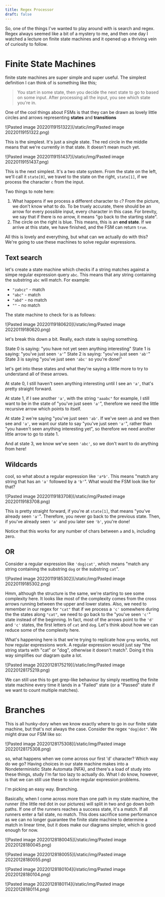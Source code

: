 ```yaml
---
title: Regex Processor
draft: false
---
```

So, one of the things I've wanted to play around with is search and regex. Regex always seemed like a bit of a mystery to me, and then one day I watched a lecture on finite state machines and it opened up a thriving vein of curiosity to follow.

# Finite State Machines
finite state machines are super simple and super useful. The simplest definition I can think of is something like this;

> You start in some state, then you decide the next state to go to based on some input. After processing all the input, you see which state you're in. 

One of the cool things about FSMs is that they can be drawn as lovely little circles and arrows representing **states** and **transitions**

![Pasted image 20220119151322](/static/img/Pasted image 20220119151322.png)

This is the simplest. It's just a single state. The red circle in the middle means that we're currently in that state. It doesn't mean much yet.

![Pasted image 20220119151437](/static/img/Pasted image 20220119151437.png)

This is the next simplest. It's a two state system. From the state on the left, we'll call it `state[0]`, we travel to the state on the right, `state[1]`, if we process the character `c` from the input.

Two things to note here:
1. What happens if we process a different character to `c`? From the picture, we don't know what to do. To be truely accurate, there should be an arrow for every possible input, every character in this case. For brevity, we say that if there is no arrow, it means "go back to the starting state".
2. The circle on the right is blue. This means, this is an **end state**. If we arrive at this state, we have finished, and the FSM can return `true`.

All this is lovely and everything, but what can we actually do with this? We're going to use these machines to solve regular expressions.

## Text search

let's create a state machine which checks if a string matches against a simpe regular expression query `abc`. This means that any string containing the substring `abc` will match. For example: 
- `"zabcz"` - match
- `"abc"` - match
- `"abd"` - no match
- `""` - no match

The state machine to check for is as follows:

![Pasted image 20220119180620](/static/img/Pasted image 20220119180620.png)


let's break this down a bit. Really, each state is saying something.

State 0 is saying: "you have not yet seen anything interesting"
State 1 is saying: "you've just seen `'a'`"
State 2 is saying: "you've just seen `'ab'`"
State 3 is saying "you've just seen `'abc'` so you're done!"

let's get into these states and what they're saying a little more to try to understand all of these arrows.

At state 0, I still haven't seen anything interesting until I see an `'a'`, that's pretty straight forward.

At state 1, if I see another `'a'`, with the string `"aaabc"` for example, I still want to be in the state of "you've just seen `'a'`", therefore we need the little recursive arrow which points to itself.

At state 2 we're saying "you've just seen `'ab'`. If we've seen `ab` and we then see and `'a'`, we want our state to say "you've just seen `'a'`", rather than "you haven't seen anything interesting yet", so therefore we need another little arrow to go to state 1.

And at state 3, we know we've seen `'abc'`, so we don't want to do anything from here!


## Wildcards

cool, so what about a regular expression like `'a*b'`. This means "match any string that has an `'a'` followed by a `'b'`". What would the FSM look like for that?

![Pasted image 20220119183708](/static/img/Pasted image 20220119183708.png)

This is pretty straight forward, if you're at `state[1]`, that means "you've already seen `'a'`". Therefore, you never go back to the previous state. Then, if you've already seen `'a'` and you later see `'b'`, you're done!

Notice that this works for any number of chars between `a` and `b`, including zero.

## OR 

Consider a regular expression like `'dog|cat'`, which means "match any string containing the substring `dog` or the substring `cat`".

![Pasted image 20220119185302](/static/img/Pasted image 20220119185302.png)

Hmm, although the structure is the same, we're starting to see some complexity here. It looks like most of the complexity comes from the cross arrows running between the upper and lower states. Also, we need to remember in our regex for `"cat"` that if we process a `'c'` somewhere during the the states along `"cat"`, we need to go back to the "you've seen `'c'`" state instead of the beginning. In fact, most of the arrows point to the `'d'` and `'c'` states, the first letters of `cat` and `dog`. Let's think about how we can reduce some of the complexity here.

What's happening here is that we're trying to replicate how `grep` works, not how regular expressions work. A regular expression would just say "the string starts with "cat" or "dog", otherwise it doesn't match". Doing it this way simplifies our diagram quite a lot.

![Pasted image 20220128175219](/static/img/Pasted image 20220128175219.png)

We can still use this to get grep-like behaviour by simply resetting the finite state machine every time it lands in a "Failed" state (or a "Passed" state if we want to count multiple matches).

# Branches

This is all hunky-dory when we know exactly where to go in our finite state machine, but that's not always the case. Consider the regex `"dog|dot"`. We might draw our FSM like so:

![Pasted image 20220128175308](/static/img/Pasted image 20220128175308.png)

so, what happens when we come across our first 'd' character? Which way do we go? Having choices in our state machine makes into a Nondeterministic State Automata (NFA), and there's a load of study into these things, study I'm far too lazy to actually do. What I do know, however, is that we can still use these to solve regular expression problems.

I'm picking an easy way. Branching.

Basically, when I come across more than one path in my state machine, the runner (the little red dot in our pictures) will split in two and go down both paths. If one of the runners reaches a success state, it's a match. If all runners enter a fail state, no match. This does sacrifice some performance as we can no longer guarantee the finite state machine to determine a match in linear time, but it does make our diagrams simpler, which is good enough for now.

![Pasted image 20220128180045](/static/img/Pasted image 20220128180045.png)

![Pasted image 20220128180055](/static/img/Pasted image 20220128180055.png)

![Pasted image 20220128180104](/static/img/Pasted image 20220128180104.png)

![Pasted image 20220128180114](/static/img/Pasted image 20220128180114.png)